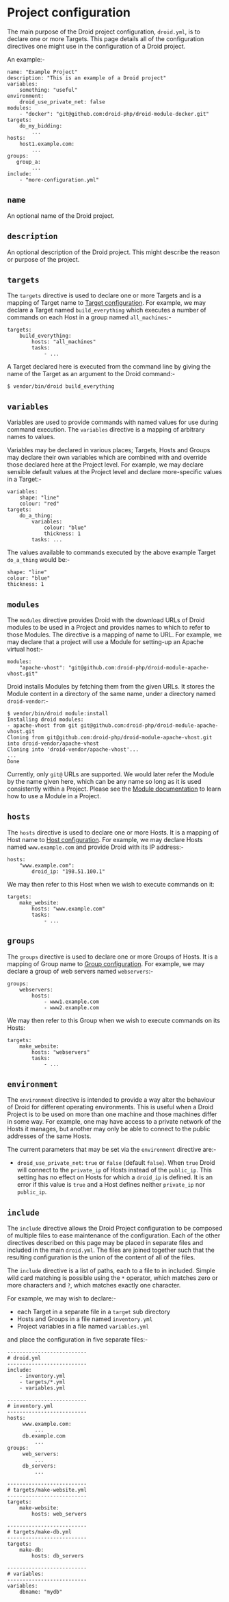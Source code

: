 # Project configuration

The main purpose of the Droid project configuration, `droid.yml`, is to declare
one or more Targets.  This page details all of the configuration directives one
might use in the configuration of a Droid project.

An example:-

    name: "Example Project"
    description: "This is an example of a Droid project"
    variables:
        something: "useful"
    environment:
        droid_use_private_net: false
    modules:
        - "docker": "git@github.com:droid-php/droid-module-docker.git"
    targets:
        do_my_bidding:
            ...
    hosts:
        host1.example.com:
            ...
    groups:
       group_a:
            ...
    include:
        - "more-configuration.yml"

## `name`

An optional name of the Droid project.

## `description`

An optional description of the Droid project.  This might describe the reason
or purpose of the project.

## `targets`

The `targets` directive is used to declare one or more Targets and is a mapping
of Target name to [Target configuration][conf-target]. For example, we may
declare a Target named `build_everything` which executes a number of commands
on each Host in a group named `all_machines`:-

    targets:
        build_everything:
            hosts: "all_machines"
            tasks:
                - ...

A Target declared here is executed from the command line by giving the name of
the Target as an argument to the Droid command:-

    $ vendor/bin/droid build_everything

## `variables`

Variables are used to provide commands with named values for use during command
execution.  The `variables` directive is a mapping of arbitrary names to
values.

Variables may be declared in various places; Targets, Hosts and Groups may
declare their own variables which are combined with and override those declared
here at the Project level.  For example, we may declare sensible default values
at the Project level and declare more-specific values in a Target:-

    variables:
        shape: "line"
        colour: "red"
    targets:
        do_a_thing:
            variables:
                colour: "blue"
                thickness: 1
            tasks: ...

The values available to commands executed by the above example Target
`do_a_thing` would be:-

    shape: "line"
    colour: "blue"
    thickness: 1

## `modules`

The `modules` directive provides Droid with the download URLs of Droid modules
to be used in a Project and provides names to which to refer to those Modules.
The directive is a mapping of name to URL.  For example, we may declare that a
project will use a Module for setting-up an Apache virtual host:-

    modules:
        "apache-vhost": "git@github.com:droid-php/droid-module-apache-vhost.git"

Droid installs Modules by fetching them from the given URLs.  It stores the
Module content in a directory of the same name, under a directory named
`droid-vendor`:-

    $ vendor/bin/droid module:install
    Installing droid modules:
    - apache-vhost from git git@github.com:droid-php/droid-module-apache-vhost.git
    Cloning from git@github.com:droid-php/droid-module-apache-vhost.git into droid-vendor/apache-vhost
    Cloning into 'droid-vendor/apache-vhost'...
    ...
    Done

Currently, only `git@` URLs are supported.  We would later refer the Module by
the name given here, which can be any name so long as it is used consistently
within a Project.  Please see the [Module documentation][modules] to learn how
to use a Module in a Project.

## `hosts`

The `hosts` directive is used to declare one or more Hosts.  It is a mapping of
Host name to [Host configuration][conf-host].  For example, we may declare
Hosts named `www.example.com` and provide Droid with its IP address:-

    hosts:
        "www.example.com":
            droid_ip: "198.51.100.1"

We may then refer to this Host when we wish to execute commands on it:

    targets:
        make_website:
            hosts: "www.example.com"
            tasks:
                - ...

## `groups`

The `groups` directive is used to declare one or more Groups of Hosts.  It is a
mapping of Group name to [Group configuration][conf-group].  For example, we
may declare a group of web servers named `webservers`:-

    groups:
        webservers:
            hosts:
                - www1.example.com
                - www2.example.com

We may then refer to this Group when we wish to execute commands on its Hosts:

    targets:
        make_website:
            hosts: "webservers"
            tasks:
                - ...

## `environment`

The `environment` directive is intended to provide a way alter the behaviour of
Droid for different operating environments.  This is useful when a Droid
Project is to be used on more than one machine and those machines differ in
some way.  For example, one may have access to a private network of the Hosts
it manages, but another may only be able to connect to the public addresses of
the same Hosts.

The current parameters that may be set via the `environment` directive are:-

- `droid_use_private_net`: `true` or `false` (default `false`).  When `true`
  Droid will connect to the `private_ip` of Hosts instead of the `public_ip`.
  This setting has no effect on Hosts for which a `droid_ip` is defined.  It is
  an error if this value is `true` and a Host defines neither `private_ip` nor
  `public_ip`.

## `include`

The `include` directive allows the Droid Project configuration to be composed
of multiple files to ease maintenance of the configuration.  Each of the other
directives described on this page may be placed in separate files and included
in the main `droid.yml`.  The files are joined together such that the resulting
configuration is the union of the content of all of the files.

The `include` directive is a list of paths, each to a file to in included.
Simple wild card matching is possible using the `*` operator, which matches zero
or more characters and `?`, which matches exactly one character.

For example, we may wish to declare:-

- each Target in a separate file in a `target` sub directory
- Hosts and Groups in a file named `inventory.yml`
- Project variables in a file named `variables.yml`

and place the configuration in five separate files:-

    --------------------------
    # droid.yml
    --------------------------
    include:
        - inventory.yml
        - targets/*.yml
        - variables.yml

    --------------------------
    # inventory.yml
    --------------------------
    hosts:
         www.example.com:
             ...
         db.example.com
             ...
    groups:
         web_servers:
             ...
         db_servers:
             ...

    --------------------------
    # targets/make-website.yml
    --------------------------
    targets:
        make-website:
            hosts: web_servers

    --------------------------
    # targets/make-db.yml
    --------------------------
    targets:
        make-db:
            hosts: db_servers

    --------------------------
    # variables:
    --------------------------
    variables:
        dbname: "mydb"

[conf-group]: </configuration-reference/group.html> "Group configuration"
[conf-host]: </configuration-reference/host.html> "Host configuration"
[conf-target]: </configuration-reference/target.html> "Target configuration"
[modules]: </modules.html> "Modules"
